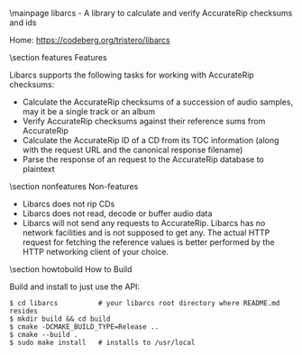 \mainpage libarcs - A library to calculate and verify AccurateRip checksums and ids


Home: https://codeberg.org/tristero/libarcs


\section features Features

Libarcs supports the following tasks for working with AccurateRip checksums:

- Calculate the AccurateRip checksums of a succession of audio samples, may it
  be a single track or an album
- Verify AccurateRip checksums against their reference sums from AccurateRip
- Calculate the AccurateRip ID of a CD from its TOC information (along with the
  request URL and the canonical response filename)
- Parse the response of an request to the AccurateRip database to plaintext



\section nonfeatures Non-features

- Libarcs does not rip CDs
- Libarcs does not read, decode or buffer audio data
- Libarcs will not send any requests to AccurateRip. Libarcs has no network
  facilities and is not supposed to get any. The actual HTTP request for
  fetching the reference values is better performed by the HTTP networking
  client of your choice.



\section howtobuild How to Build

Build and install to just use the API:

	$ cd libarcs          # your libarcs root directory where README.md resides
	$ mkdir build && cd build
	$ cmake -DCMAKE_BUILD_TYPE=Release ..
	$ cmake --build .
	$ sudo make install   # installs to /usr/local

